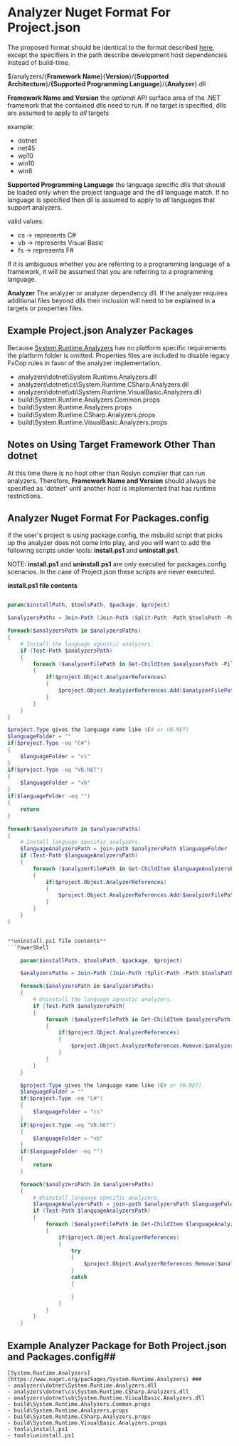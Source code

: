 # Analyzer Nuget Format For Project.json

The proposed format should be identical to the format described [here](https://docs.nuget.org/Create/Enforced-Package-Conventions), except the specifiers in the path describe development host dependencies instead of build-time.

$/analyzers/{**Framework Name**}{**Version**}/{**Supported Architecture**}/**{Supported Programming Language**}/{**Analyzer**}.dll

**Framework Name and Version** the *optional* API surface area of the .NET framework that the contained dlls need to run. If no target is specified, dlls are assumed to apply to *all* targets

example:

- dotnet
- net45
- wp10
- win10
- win8

**Supported Programming Language** the language specific dlls that should be loaded only when the project language and the dll language match. If no language is specified then dll is assumed to apply to *all* languages that support analyzers.  

valid values:

- cs -> represents C#
- vb -> represents Visual Basic
- fs -> represents F#

If it is ambiguous whether you are referring to a programming language of a framework, it will be assumed that you are referring to a programming language.

**Analyzer** The analyzer or analyzer dependency dll.  If the analyzer requires additional files beyond dlls their inclusion will need to be explained in a targets or properties files.

## Example Project.json Analyzer Packages
Because [System.Runtime.Analyzers](https://www.nuget.org/packages/System.Runtime.Analyzers) has no platform specific requirements the platform folder is omitted. Properties files are included to disable legacy FxCop rules in favor of the analyzer implementation. 

- analyzers\dotnet\System.Runtime.Analyzers.dll 
- analyzers\dotnet\cs\System.Runtime.CSharp.Analyzers.dll 
- analyzers\dotnet\vb\System.Runtime.VisualBasic.Analyzers.dll
- build\System.Runtime.Analyzers.Common.props
- build\System.Runtime.Analyzers.props
- build\System.Runtime.CSharp.Analyzers.props
- build\System.Runtime.VisualBasic.Analyzers.props

## Notes on Using Target Framework Other Than dotnet

At this time there is no host other than Roslyn compiler that can run analyzers.  Therefore, **Framework Name and Version** should always be specified as 'dotnet' until another host is implemented that has runtime restrictions.

## Analyzer Nuget Format For Packages.config
if the user's project is using package.config, the msbuild script that picks up the analyzer does not come into play, and you will want to add the following scripts under tools: **install.ps1** and **uninstall.ps1**.  

NOTE:  **install.ps1** and **uninstall.ps1** are only executed for packages.config scenarios.  In the case of Project.json these scripts are never executed.

**install.ps1 file contents**
```PowerShell

param($installPath, $toolsPath, $package, $project)

$analyzersPaths = Join-Path (Join-Path (Split-Path -Path $toolsPath -Parent) "analyzers" ) * -Resolve

foreach($analyzersPath in $analyzersPaths)
{
    # Install the language agnostic analyzers.
    if (Test-Path $analyzersPath)
    {
        foreach ($analyzerFilePath in Get-ChildItem $analyzersPath -Filter *.dll)
        {
            if($project.Object.AnalyzerReferences)
            {
                $project.Object.AnalyzerReferences.Add($analyzerFilePath.FullName)
            }
        }
    }
}

$project.Type gives the language name like (C# or VB.NET)
$languageFolder = ""
if($project.Type -eq "C#")
{
    $languageFolder = "cs"
}
if($project.Type -eq "VB.NET")
{
    $languageFolder = "vb"
}
if($languageFolder -eq "")
{
    return
}

foreach($analyzersPath in $analyzersPaths)
{
    # Install language specific analyzers.
    $languageAnalyzersPath = join-path $analyzersPath $languageFolder
    if (Test-Path $languageAnalyzersPath)
    {
        foreach ($analyzerFilePath in Get-ChildItem $languageAnalyzersPath -Filter *.dll)
        {
            if($project.Object.AnalyzerReferences)
            {
                $project.Object.AnalyzerReferences.Add($analyzerFilePath.FullName)
            }
        }
    }
}


**uninstall.ps1 file contents**
```PowerShell

    param($installPath, $toolsPath, $package, $project)

    $analyzersPaths = Join-Path (Join-Path (Split-Path -Path $toolsPath -Parent) "analyzers" ) * -Resolve

    foreach($analyzersPath in $analyzersPaths)
    {
        # Uninstall the language agnostic analyzers.
        if (Test-Path $analyzersPath)
        {
            foreach ($analyzerFilePath in Get-ChildItem $analyzersPath -Filter *.dll)
            {
                if($project.Object.AnalyzerReferences)
                {
                    $project.Object.AnalyzerReferences.Remove($analyzerFilePath.FullName)
                }
            }
        }
    }

    $project.Type gives the language name like (C# or VB.NET)
    $languageFolder = ""
    if($project.Type -eq "C#")
    {
        $languageFolder = "cs"
    }
    if($project.Type -eq "VB.NET")
    {
        $languageFolder = "vb"
    }
    if($languageFolder -eq "")
    {
        return
    }

    foreach($analyzersPath in $analyzersPaths)
    {
        # Uninstall language specific analyzers.
        $languageAnalyzersPath = join-path $analyzersPath $languageFolder
        if (Test-Path $languageAnalyzersPath)
        {
            foreach ($analyzerFilePath in Get-ChildItem $languageAnalyzersPath -Filter *.dll)
            {
                if($project.Object.AnalyzerReferences)
                {
                    try
                    {
                        $project.Object.AnalyzerReferences.Remove($analyzerFilePath.FullName)
                    }
                    catch
                    {

                    }
                }
            }
        }
    }
```

## Example Analyzer Package for Both Project.json and Packages.config##


    [System.Runtime.Analyzers](https://www.nuget.org/packages/System.Runtime.Analyzers) ###
    - analyzers\dotnet\System.Runtime.Analyzers.dll 
    - analyzers\dotnet\cs\System.Runtime.CSharp.Analyzers.dll 
    - analyzers\dotnet\vb\System.Runtime.VisualBasic.Analyzers.dll
    - build\System.Runtime.Analyzers.Common.props
    - build\System.Runtime.Analyzers.props
    - build\System.Runtime.CSharp.Analyzers.props
    - build\System.Runtime.VisualBasic.Analyzers.props
    - tools\install.ps1
    - tools\uninstall.ps1
